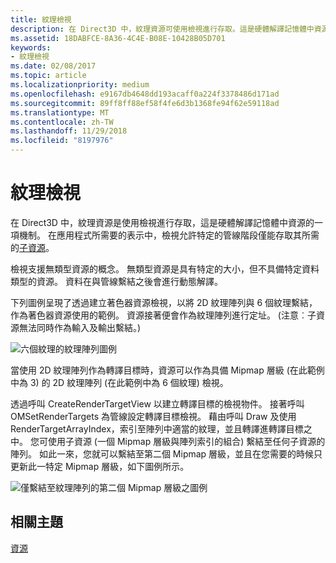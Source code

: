 ```yaml
---
title: 紋理檢視
description: 在 Direct3D 中，紋理資源可使用檢視進行存取。這是硬體解譯記憶體中資源的一項機制。
ms.assetid: 18DABFCE-8A36-4C4E-B08E-10428B05D701
keywords:
- 紋理檢視
ms.date: 02/08/2017
ms.topic: article
ms.localizationpriority: medium
ms.openlocfilehash: e9167db4648dd193acaff0a224f3378486d171ad
ms.sourcegitcommit: 89ff8ff88ef58f4fe6d3b1368fe94f62e59118ad
ms.translationtype: MT
ms.contentlocale: zh-TW
ms.lasthandoff: 11/29/2018
ms.locfileid: "8197976"
---
```

# <a name="texture-views"></a>紋理檢視


在 Direct3D 中，紋理資源是使用檢視進行存取，這是硬體解譯記憶體中資源的一項機制。 在應用程式所需要的表示中，檢視允許特定的管線階段僅能存取其所需的[子資源](resource-types.md)。

檢視支援無類型資源的概念。 無類型資源是具有特定的大小，但不具備特定資料類型的資源。 資料在與管線繫結之後會進行動態解譯。

下列圖例呈現了透過建立著色器資源檢視，以將 2D 紋理陣列與 6 個紋理繫結，作為著色器資源使用的範例。 資源接著便會作為紋理陣列進行定址。 (注意︰子資源無法同時作為輸入及輸出繫結。)

![六個紋理的紋理陣列圖例](images/d3d10-cube-texture-faces.png)

當使用 2D 紋理陣列作為轉譯目標時，資源可以作為具備 Mipmap 層級 (在此範例中為 3) 的 2D 紋理陣列 (在此範例中為 6 個紋理) 檢視。

透過呼叫 CreateRenderTargetView 以建立轉譯目標的檢視物件。 接著呼叫 OMSetRenderTargets 為管線設定轉譯目標檢視。 藉由呼叫 Draw 及使用 RenderTargetArrayIndex，索引至陣列中適當的紋理，並且轉譯進轉譯目標之中。 您可使用子資源 (一個 Mipmap 層級與陣列索引的組合) 繫結至任何子資源的陣列。 如此一來，您就可以繫結至第二個 Mipmap 層級，並且在您需要的時候只更新此一特定 Mipmap 層級，如下圖例所示。

![僅繫結至紋理陣列的第二個 Mipmap 層級之圖例](images/d3d10-cube-texture-faces-subresource.png)

## <a name="span-idrelated-topicsspanrelated-topics"></a><span id="related-topics"></span>相關主題


[資源](resources.md)

 

 




